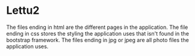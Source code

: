 # Lettu2
The files ending in html are the different pages in the application.
The file ending in css stores the styling the application uses that isn't found in the bootstrap framework.
The files ending in jpg or jpeg are all photo files the application uses.
